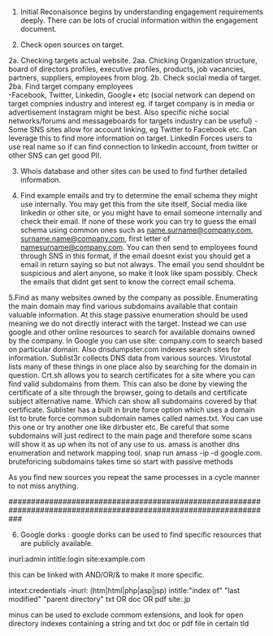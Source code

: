 
1. Initial Reconaisonce begins by understanding engagement requirements deeply. There can be lots of crucial information within the engagement document.

2. Check open sources on target.

  2a. Checking targets actual website.
      2aa. Chicking Organization structure, board of directors profiles, executive profiles, products, job vacancies, partners, suppliers, employees from blog.
  2b. Check social media of target.
      2ba. Find target company employees  
            -Facebook, Twitter, Linkedin, Google+ etc (social network can depend on target compnies industry and interest eg. if target company is in media or advertisement Instagram might be best. Also specific niche social networks/forums and messageboards for targets industry can be useful)
            - Some SNS sites allow for account linking, eg Twitter to Facebook etc. Can leverage this to find more information on target. Linkedin Forces users to use real name so if can find connection to linkedin account, from twitter or other SNS can get good PII.

3. Whois database and other sites can be used to find further detailed information. 

4. Find example emails and try to determine the email schema they might use internally. You may get this from the site itself, Social media like linkedin or other site, or you might have to email someone internally and check their email. If none of these work you can try to guess the email schema using common ones such as name.surname@company.com, surname.name@company.com, first letter of namesurname@company.com. You can then send to employees found through SNS in this format, if the email doesnt exist you should get a email in return saying so but not always. The email you send shouldnt be suspicious and alert anyone, so make it look like spam possibly. Check the emails that didnt get sent to know the correct email schema.

5.Find as many websites owned by the company as possible. Enumerating the main domain may find various subdomains available that contain valuable information. At this stage passive enumeration should be used meaning we do not directly interact with the target. Instead we can use google and other online resources to search for available domains owned by the company. In Google you can use site: company.com to search based on particular domain. Also dnsdumpster.com indexes search sites for information. Sublist3r collects DNS data from various sources. Virustotal lists many of these things in one place also by searching for the domain in question. Crt.sh allows you to search certificates for a site where you can find valid subdomains from them. This can also be done by viewing the certificate of a site through the browser, going to details and certificate subject alternative name. Which can show all subdomains covered by that certificate. Sublister has a built in brute force option which uses a domain list to brute force common subdomain names called names.txt. You can use this one or try another one like dirbuster etc. Be careful that some subdomains will just redirect to the main page and therefore some scans will show it as up when its not of any use to us. amass is another dns enumeration and network mapping tool. snap run amass -ip -d google.com. bruteforicing subdomains takes time so start with passive methods
        
As you find new sources you repeat the same processes in a cycle manner to not miss anything.

###################################################################################################################

6. Google dorks : google dorks can be used to find specific resources that are publicly available.

inurl:admin intitle:login site:example.com

this can be linked with AND/OR/& to make it more specific.


intext:credentials -inurl: (htm|html|php|asp|jsp) intitle:"index of" "last modified" "parent directory" txt OR doc OR pdf site:.jp

minus can be used to exclude commom extensions, and look for open directory indexes containing a string and txt doc or pdf file in certain tld
